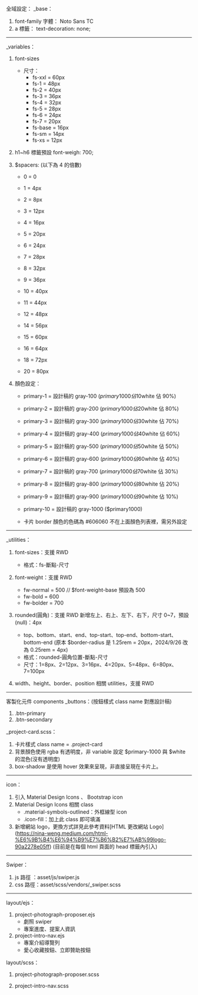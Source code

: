 全域設定：
\_base：

1. font-family 字體： Noto Sans TC
2. a 標籤： text-decoration: none;

---

\_variables：<!-- 2024-09-18 新增 -->

1. font-sizes

   - 尺寸：
     - fs-xxl = 60px
     - fs-1 = 48px
     - fs-2 = 40px
     - fs-3 = 36px
     - fs-4 = 32px
     - fs-5 = 28px
     - fs-6 = 24px
     - fs-7 = 20px
     - fs-base = 16px
     - fs-sm = 14px
     - fs-xs = 12px

<!-- 2024-09-19 新增 -->

2. h1~h6 標籤預設 font-weigh: 700;

3. $spacers: (以下為 4 的倍數)

   - 0 = 0
   - 1 = 4px
   - 2 = 8px
   - 3 = 12px
   - 4 = 16px
   - 5 = 20px
   - 6 = 24px
   - 7 = 28px
   - 8 = 32px
   - 9 = 36px
   - 10 = 40px
   - 11 = 44px
   - 12 = 48px

   - 14 = 56px
   - 15 = 60px
   - 16 = 64px

   - 18 = 72px
   - 20 = 80px

4. 顏色設定：

   - primary-1 = 設計稿的 gray-100 ($primary1000 佔 10%；$white 佔 90%)
   - primary-2 = 設計稿的 gray-200 ($primary1000 佔 20%；$white 佔 80%)
   - primary-3 = 設計稿的 gray-300 ($primary1000 佔 30%；$white 佔 70%)
   - primary-4 = 設計稿的 gray-400 ($primary1000 佔 40%；$white 佔 60%)
   - primary-5 = 設計稿的 gray-500 ($primary1000 佔 50%；$white 佔 50%)
   - primary-6 = 設計稿的 gray-600 ($primary1000 佔 60%；$white 佔 40%)
   - primary-7 = 設計稿的 gray-700 ($primary1000 佔 70%；$white 佔 30%)
   - primary-8 = 設計稿的 gray-800 ($primary1000 佔 80%；$white 佔 20%)
   - primary-9 = 設計稿的 gray-900 ($primary1000 佔 90%；$white 佔 10%)
   - primary-10 = 設計稿的 gray-1000 ($primary1000)

   - 卡片 border 顏色的色碼為 #606060 不在上面顏色列表裡，需另外設定

---

\_utilities：<!-- 2024-09-19 新增 -->

1. font-sizes：支援 RWD

   - 格式：fs-斷點-尺寸

2. font-weight：支援 RWD
   - fw-normal = 500 // $font-weight-base 預設為 500
   - fw-bold = 600
   - fw-bolder = 700
   <!-- 3. letter-spacing：class 簡寫為 ls，支援 RWD -->
3. rounded(圓角)：支援 RWD
   新增左上、右上、左下、右下，尺寸 0~7，預設(null)：4px
   - top、bottom、start、end、top-start、top-end、bottom-start、bottom-end (原本 $border-radius 是 1.25rem = 20px，2024/9/26 改為 0.25rem = 4px)
   - 格式：rounded-圓角位置-斷點-尺寸
   - 尺寸：1=8px、2=12px、3=16px、4=20px、5=48px、6=80px、7=100px
4. width、height、border、position 相關 utilities，支援 RWD

---

客製化元件 components
\_buttons：(按鈕樣式 class name 對應設計稿)

1. .btn-primary
2. .btn-secondary

\_project-card.scss：<!-- 2024-09-26 新增 -->

1. 卡片樣式 class name = .project-card
2. 背景顏色使用 rgba 有透明度，非 variable 設定 $primary-1000 與 $white 的混色(沒有透明度)
3. box-shadow 是使用 hover 效果來呈現，非直接呈現在卡片上。

---

icon：<!-- 2024-09-19 新增 -->

1. 引入 Material Design Icons 、 Bootstrap icon
2. Material Design Icons 相關 class
   - .material-symbols-outlined：外框線型 icon
   - .icon-fill：加上此 class 即可填滿
   <!-- 2024-09-26 新增 -->
3. 新增網站 logo，更換方式詳見此參考資料[HTML 更改網站 Logo]
   (<https://nina-weng.medium.com/html-%E6%9B%B4%E6%94%B9%E7%B6%B2%E7%AB%99logo-90a2278e05ff>)
   (目前是在每個 html 頁面的 head 標籤內引入)

---

Swiper：<!-- 2024-09-19 新增 -->

1. js 路徑 ：asset/js/swiper.js
2. css 路徑：asset/scss/vendors/\_swiper.scss

---

layout/ejs：<!-- 2024-09-25 新增 -->

1. project-photograph-proposer.ejs
   - 劇照 swiper
   - 專案進度、提案人資訊
2. project-intro-nav.ejs
   - 專案介紹導覽列
   - 愛心收藏按鈕、立即贊助按鈕

layout/scss：<!-- 2024-09-25 新增 -->

1. project-photograph-proposer.scss

2. project-intro-nav.scss
